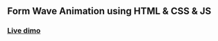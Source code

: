  ## Form Wave Animation using HTML & CSS & JS

### [Live dimo](https://form-wave-aniimation.netlify.app/)

